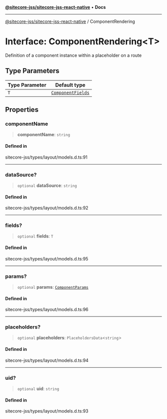[**@sitecore-jss/sitecore-jss-react-native**](../README.md) • **Docs**

***

[@sitecore-jss/sitecore-jss-react-native](../README.md) / ComponentRendering

# Interface: ComponentRendering\<T\>

Definition of a component instance within a placeholder on a route

## Type Parameters

| Type Parameter | Default type |
| ------ | ------ |
| `T` | [`ComponentFields`](ComponentFields.md) |

## Properties

### componentName

> **componentName**: `string`

#### Defined in

sitecore-jss/types/layout/models.d.ts:91

***

### dataSource?

> `optional` **dataSource**: `string`

#### Defined in

sitecore-jss/types/layout/models.d.ts:92

***

### fields?

> `optional` **fields**: `T`

#### Defined in

sitecore-jss/types/layout/models.d.ts:95

***

### params?

> `optional` **params**: [`ComponentParams`](ComponentParams.md)

#### Defined in

sitecore-jss/types/layout/models.d.ts:96

***

### placeholders?

> `optional` **placeholders**: `PlaceholdersData`\<`string`\>

#### Defined in

sitecore-jss/types/layout/models.d.ts:94

***

### uid?

> `optional` **uid**: `string`

#### Defined in

sitecore-jss/types/layout/models.d.ts:93
